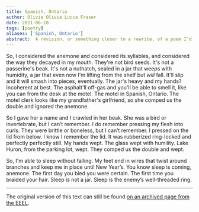 ```yaml
---
title: Spanish, Ontario
author: Olivia Olivia Lucca Fraser
date: 2021-06-10
tags: [poetry]
aliases: ['Spanish, Ontario']
abstract:  A revision, or something closer to a rewrite, of a poem I'd published in 2014 in The Electric Encyclopedia of Experimental Literature (EEEL), now sadly defunct, under the title "If You're a Woman and You Feel Like This When You're Alone at Night, It's not Just You". The title came from a clickbait poetry exercise suggested somewhere on surrealist poetry tumblr. A fun scene. Seemed funny at the time.
---
```


So, I considered the anemone and considered its syllables, and considered the way they decayed in my mouth. They're not bird seeds. It's not a passerine's beak. It's not a nuthatch, sealed in a jar that weeps with humidity, a jar that even now I'm lifting from the shelf but _will_ fall. It'll slip and it will smash into pieces, eventually. The jar's heavy and my hands? Incoherent at best. The asphalt'll off-gas and you'll be able to smell it, like you can from the desk at the motel. The motel in Spanish, Ontario. The motel clerk looks like my grandfather's girlfriend, so she comped us the double and ignored the anemone.

So I gave her a name and I crawled in her beak. She was a bird or invertebrate, but I can’t remember. I do remember pressing my flesh into curls. They were brittle or boneless, but I can’t remember. I pressed on the lid from below. I know I remember the lid. It was rubberized ring-locked and perfectly perfectly still. My hands wept. The glass wept with humility. Lake Huron, from the parking lot, wept. They comped us the double and wept.

So, I'm able to sleep without falling. My feet end in wires that twist around branches and keep me in place until New Year’s. You know sleep is coming, anemone. The first day you bled you were certain. The first time you braided your hair. Sleep is not a jar. Sleep is the enemy’s well-threaded ring. 


---

The original version of this text can still be found 
[on an archived page from the EEEL](https://web.archive.org/web/20140714130912/http://theneweryork.com/if-youre-a-woman-and-youve-felt-like-this-when-youre-alone-at-night-its-not-just-you-olivia-fraser/).